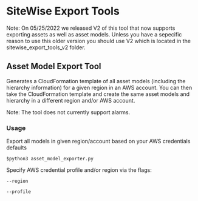 # SiteWise Export Tools

Note: On 05/25/2022 we released V2 of this tool that now supports exporting assets as well as asset models. Unless you have a sepecific reason to use this older version you should use V2 which is located in the sitewise_export_tools_v2 folder. 

## Asset Model Export Tool
Generates a CloudFormation template of all asset models (including the hierarchy information) for a given region in an AWS account. You can then take the CloudFormation template and create the same asset models and hierarchy in a different region and/or AWS account.

Note: The tool does not currently support alarms. 

### Usage
Export all models in given region/account based on your AWS credentials defaults

`$python3 asset_model_exporter.py`

Specify AWS credential profile and/or region via the flags:

`--region`

`--profile`